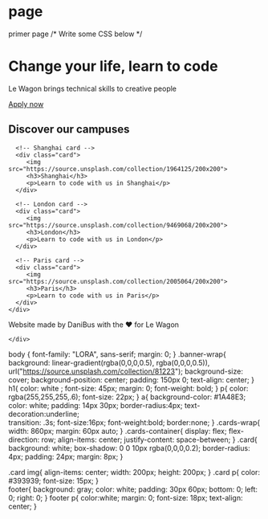 # page
primer page
/* Write some CSS below */

<!DOCTYPE html>
<html lang="en">
<head>
  <meta charset="UTF-8">
  <title>Le Wagon - Web </title>

  <link href="https://fonts.googleapis.com/css2?family=Lora:700|Overpass:400,700&ital@1&display=swap" rel="stylesheet">
 
  <link rel="stylesheet" href="style.css">
</head>

<body>
  <!-- Banner section -->
  <div class="banner-wrap">
    <h1>Change your life, learn to code</h1>
    <p>Le Wagon brings technical skills to creative people</p>
    <a href="https://www.lewagon.com"> Apply now </a>  
  </div>
   
   <!-- Cards section --> 
  <div class="cards-wrap">
     <h2>Discover our campuses</h2>
    <!-- Cards container -->
    <div class="cards-container">

      <!-- Shanghai card -->
      <div class="card">
         <img src="https://source.unsplash.com/collection/1964125/200x200">
         <h3>Shanghai</h3>
         <p>Learn to code with us in Shanghai</p>
      </div>

      <!-- London card -->
      <div class="card">
         <img src="https://source.unsplash.com/collection/9469068/200x200">
         <h3>London</h3>
         <p>Learn to code with us in London</p>
      </div>

      <!-- Paris card -->
      <div class="card">
         <img src="https://source.unsplash.com/collection/2005064/200x200">
         <h3>Paris</h3>
         <p>Learn to code with us in Paris</p>
      </div>
    </div>
  </div>

  <!-- Footer section -->
  <footer>
    <p>Website made by DaniBus with the ❤️ for Le Wagon</p>    
  </footer>
      
    
    </div>

</body>
</html>

body {
	font-family: "LORA", sans-serif;
	margin: 0;
}
.banner-wrap{
	background: linear-gradient(rgba(0,0,0,0.5), rgba(0,0,0,0.5)), url("https://source.unsplash.com/collection/81223"); 
	background-size: cover;
	background-position: center;
	padding: 150px 0;
	text-align: center;
}
h1{
	color: white ;
	font-size: 45px;
	margin: 0;
	font-weight: bold;
}
p{
	color: rgba(255,255,255,.6);
	font-size: 22px;
}
a{
    background-color: #1A48E3;	
    color: white;
    padding: 14px 30px;
    border-radius:4px;
    text-decoration:underline;	
    transition: .3s;
    font-size:16px;
    font-weight:bold;
    border:none;
}
.cards-wrap{
	width: 860px;
	margin: 60px auto;
}
.cards-container{
	display: flex;
	flex-direction: row;
	align-items: center;
	justify-content: space-between;
}
.card{
	background: white;
	box-shadow: 0 0 10px rgba(0,0,0,0.2);
	border-radius: 4px;
	padding: 24px;
	margin: 8px;
	}

.card img{
	align-items: center;
	width: 200px;
	height: 200px;
}
.card p{
	color: #393939;
	font-size: 15px;
}	
footer{
	background: gray;
	color: white;
	padding: 30px 60px;
	bottom: 0;
	left: 0;
	right: 0;
}
footer p{
	color:white;
	margin: 0;
	font-size: 18px;
	text-align: center;
}






